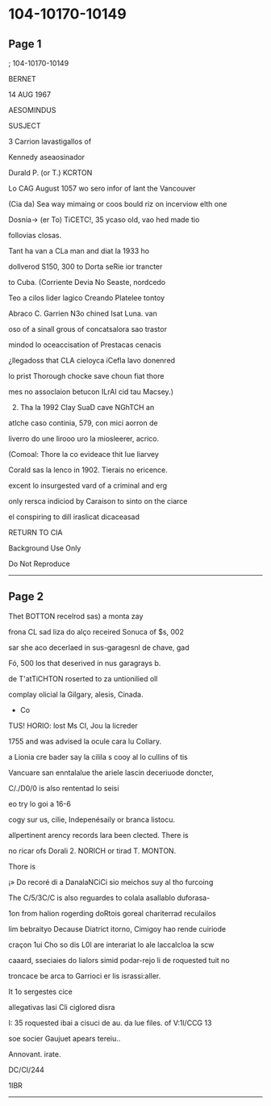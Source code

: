 # 104-10170-10149

## Page 1

; 104-10170-10149

BERNET

14 AUG 1967

AESOMINDUS

SUSJECT

3 Carrion lavastigallos of

Kennedy aseaosinador

Durald P. (or T.) KCRTON

Lo CAG August 1057 wo sero infor of lant the Vancouver

(Cia da) Sea way mimaing or coos bould riz on incerviow elth one

Dosnia→ (er To) TiCETC!, 35 ycaso old, vao hed made tio

follovias closas.

Tant ha van a CLa man and diat la 1933 ho

dollverod S150, 300 to Dorta seRie ior trancter

to Cuba. (Corriente Devia No Seaste, nordcedo

Teo a cilos lider lagico Creando Platelee tontoy

Abraco C. Garrien N3o chined Isat Luna. van

oso of a sinall grous of concatsalora sao trastor

mindod lo oceaccisation of Prestacas cenacis

¿llegadoss that CLA cieloyca iCefla lavo donenred

lo prist Thorough chocke save choun fiat thore

mes no assoclaion betucon ILrAl cid tau Macsey.)

2. Tha la 1992 Clay SuaD cave NGhTCH an

atlche caso continia, 579, con mici aorron de

liverro do une lirooo uro la miosleerer, acrico.

(Comoal: Thore la co evideace thit lue liarvey

Corald sas la lenco in 1902. Tierais no ericence.

excent lo insurgested vard of a criminal and erg

only rersca indiciod by Caraison to sinto on the ciarce

el conspiring to dill iraslicat dicaceasad

RETURN TO CIA

Background Use Only

Do Not Reproduce

---

## Page 2

Thet BOTTON recelrod sas) a monta zay

frona CL sad liza do alço receired Sonuca of $s, 002

sar she aco decerlaed in sus-garagesnl de chave, gad

Fó, 500 los that deserived in nus garagrays b.

de T'atTiCHTON roserted to za untionilied oll

complay olicial la Gilgary, alesis, Cinada.

- Co

TUS! HORIO: lost Ms CI, Jou la licreder

1755 and was advised la ocule cara lu Collary.

a Lionia cre bader say la cilila s cooy al lo cullins of tis

Vancuare san enntalalue the ariele lascin deceriuode doncter,

C/./D0/0 is also rententad lo seisi

eo try lo goi a 16-6

cogy sur us, cilie, Indepenésaily or branca listocu.

allpertinent arency records lara been clected. There is

no ricar ofs Dorali 2. NORICH or tirad T. MONTON.

Thore is

¡» Do recoré di a DanalaNCiCi sio meichos suy al tho furcoing

The C/5/3C/C is also reguardes to colala asallablo duforasa-

1on from halion rogerding doRtois goreal chariterrad reculailos

lim bebraityo Decause Diatrict itorno, Cimigoy hao rende cuiriode

craçon 1ui Cho so dis L0l are interariat lo ale laccalcloa la scw

caaard, sseciaies do lialors simid podar-rejo li de roquested tuit no

troncace be arca to Garrioci er lis israssi:aller.

It 1o sergestes cice

allegativas lasi Cli ciglored disra

I: 35 roquested ibai a cisuci de au. da lue files. of V:1l/CCG 13

soe socier Gaujuet apears tereiu..

Annovant. irate.

DC/CI/244

1IBR

---

